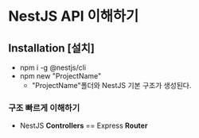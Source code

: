# NestJS API 이해하기
## Installation [설치]
  - npm i -g @nestjs/cli
  - npm new "ProjectName"
     * "ProjectName"폴더와 NestJS 기본 구조가 생성된다.
### 구조 빠르게 이해하기
  - NestJS **Controllers** == Express **Router**
